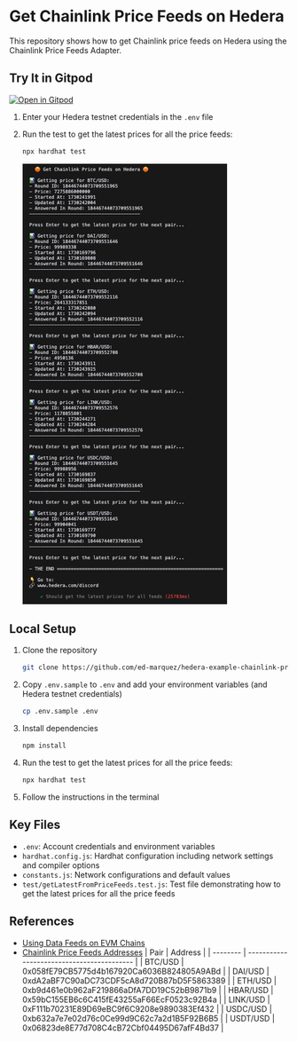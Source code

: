 # Get Chainlink Price Feeds on Hedera

This repository shows how to get Chainlink price feeds on Hedera using the Chainlink Price Feeds Adapter.

## Try It in Gitpod

[![Open in Gitpod](https://gitpod.io/button/open-in-gitpod.svg)](https://gitpod.io/?autostart=true#https://github.com/ed-marquez/hedera-example-chainlink-price-feeds)

1. Enter your Hedera testnet credentials in the `.env` file
2. Run the test to get the latest prices for all the price feeds:

   ```bash
   npx hardhat test
   ```

   ![alt text](assets/console-output.png)

## Local Setup

1. Clone the repository
   ```bash
   git clone https://github.com/ed-marquez/hedera-example-chainlink-price-feeds.git
   ```
2. Copy `.env.sample` to `.env` and add your environment variables (and Hedera testnet credentials)
   ```bash
   cp .env.sample .env
   ```
3. Install dependencies
   ```bash
   npm install
   ```
4. Run the test to get the latest prices for all the price feeds:

   ```bash
   npx hardhat test
   ```

5. Follow the instructions in the terminal

## Key Files

- `.env`: Account credentials and environment variables
- `hardhat.config.js`: Hardhat configuration including network settings and compiler options
- `constants.js`: Network configurations and default values
- `test/getLatestFromPriceFeeds.test.js`: Test file demonstrating how to get the latest prices for all the price feeds

## References

- [Using Data Feeds on EVM Chains](https://documentation-nw12c67zj-chainlinklabs.vercel.app/data-feeds/using-data-feeds#overview)
- [Chainlink Price Feeds Addresses](https://documentation-nw12c67zj-chainlinklabs.vercel.app/data-feeds/price-feeds/addresses?network=hedera&page=1#hedera-testnet)
  | Pair | Address |
  | -------- | ------------------------------------------ |
  | BTC/USD | 0x058fE79CB5775d4b167920Ca6036B824805A9ABd |
  | DAI/USD | 0xdA2aBF7C90aDC73CDF5cA8d720B87bD5F5863389 |
  | ETH/USD | 0xb9d461e0b962aF219866aDfA7DD19C52bB9871b9 |
  | HBAR/USD | 0x59bC155EB6c6C415fE43255aF66EcF0523c92B4a |
  | LINK/USD | 0xF111b70231E89D69eBC9f6C9208e9890383Ef432 |
  | USDC/USD | 0xb632a7e7e02d76c0Ce99d9C62c7a2d1B5F92B6B5 |
  | USDT/USD | 0x06823de8E77d708C4cB72Cbf04495D67afF4Bd37 |
